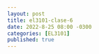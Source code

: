 ```yaml
---
layout: post
title: el3101-clase-6
date: 2022-8-25 08:00 -0300
categories: [EL3101]
published: true
---
```


